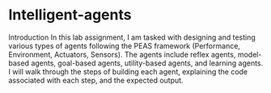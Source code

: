 # Intelligent-agents

Introduction
In this lab assignment, I am tasked with designing and testing various types of agents following the PEAS framework (Performance, Environment, Actuators, Sensors). The agents include reflex agents, model-based agents, goal-based agents, utility-based agents, and learning agents. I will walk through the steps of building each agent, explaining the code associated with each step, and the expected output.
